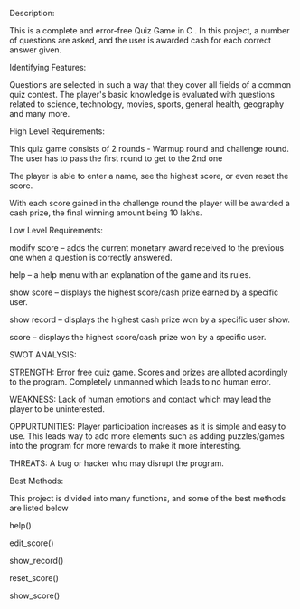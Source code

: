 Description:

This is a complete and error-free Quiz Game in C . In this project, a number of questions are asked, and the user is awarded cash for each correct answer given.


Identifying Features:

Questions are selected in such a way that they cover all fields of a common quiz contest. The player's basic knowledge is evaluated with questions related to science, technology, movies, sports, general health, geography and many more.


High Level Requirements:

This quiz game consists of 2 rounds - Warmup round and challenge round. The user has to pass the first round to get to the 2nd one

The player is able to enter a name, see the highest score, or even reset the score. 

With each score gained in the challenge round the player will be awarded a cash prize, the final winning amount being 10 lakhs.


Low Level Requirements:

modify score – adds the current monetary award received to the previous one when a question is correctly answered.

help – a help menu with an explanation of the game and its rules.

show score – displays the highest score/cash prize earned by a specific user.

show record – displays the highest cash prize won by a specific user show.

score – displays the highest score/cash prize won by a specific user.


SWOT ANALYSIS:

STRENGTH: Error free quiz game. Scores and prizes are alloted acordingly to the program. Completely unmanned which leads to no human error.

WEAKNESS: Lack of human emotions and contact which may lead the player to be uninterested.

OPPURTUNITIES: Player participation increases as it is simple and easy to use. This leads way to add more elements such as adding puzzles/games into the program for more rewards to make it more interesting.

THREATS: A bug or hacker who may disrupt the program.


Best Methods:

This project is divided into many functions, and some of the best methods are listed below 

help()

edit_score()

show_record()

reset_score()

show_score()




